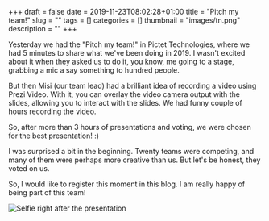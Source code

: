 +++ 
draft = false
date = 2019-11-23T08:02:28+01:00
title = "Pitch my team!"
slug = "" 
tags = []
categories = []
thumbnail = "images/tn.png"
description = ""
+++

Yesterday we had the "Pitch my team!" in Pictet Technologies, where we had 5 minutes to share what we've been doing in 2019. I wasn't excited about it when they asked us to do it, you know, me going to a stage, grabbing a mic a say something to hundred people.

But then Misi (our team lead) had a brilliant idea of recording a video using Prezi Video. With it, you can overlay the video camera output with the slides, allowing you to interact with the slides. We had funny couple of hours recording the video.

So, after more than 3 hours of presentations and voting, we were chosen for the best presentation! :) 

I was surprised a bit in the beginning. Twenty teams were competing, and many of them were perhaps more creative than us. But let's be honest, they voted on us.

So, I would like to register this moment in this blog. I am really happy of being part of this team!

![Selfie right after the presentation](/images/pitch_my_team_after_presentation.jpg)
